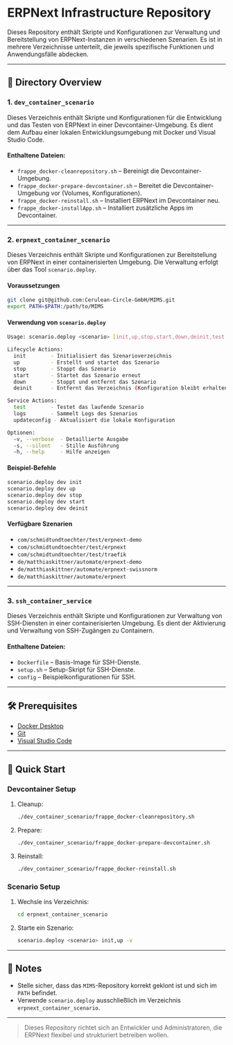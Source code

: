 
# ERPNext Infrastructure Repository

Dieses Repository enthält Skripte und Konfigurationen zur Verwaltung und Bereitstellung von ERPNext-Instanzen in verschiedenen Szenarien. Es ist in mehrere Verzeichnisse unterteilt, die jeweils spezifische Funktionen und Anwendungsfälle abdecken.

---

## 📁 Directory Overview

### 1. `dev_container_scenario`

Dieses Verzeichnis enthält Skripte und Konfigurationen für die Entwicklung und das Testen von ERPNext in einer Devcontainer-Umgebung. Es dient dem Aufbau einer lokalen Entwicklungsumgebung mit Docker und Visual Studio Code.

#### Enthaltene Dateien:

- `frappe_docker-cleanrepository.sh` – Bereinigt die Devcontainer-Umgebung.
- `frappe_docker-prepare-devcontainer.sh` – Bereitet die Devcontainer-Umgebung vor (Volumes, Konfigurationen).
- `frappe_docker-reinstall.sh` – Installiert ERPNext im Devcontainer neu.
- `frappe_docker-installApp.sh` – Installiert zusätzliche Apps im Devcontainer.

---

### 2. `erpnext_container_scenario`

Dieses Verzeichnis enthält Skripte und Konfigurationen zur Bereitstellung von ERPNext in einer containerisierten Umgebung. Die Verwaltung erfolgt über das Tool `scenario.deploy`.

#### Voraussetzungen

```bash
git clone git@github.com:Cerulean-Circle-GmbH/MIMS.git
export PATH=$PATH:/path/to/MIMS
```

#### Verwendung von `scenario.deploy`

```bash
Usage: scenario.deploy <scenario> [init,up,stop,start,down,deinit,test,logs,updateconfig] [-v|-s|-h]

Lifecycle Actions:
  init        - Initialisiert das Szenarioverzeichnis
  up          - Erstellt und startet das Szenario
  stop        - Stoppt das Szenario
  start       - Startet das Szenario erneut
  down        - Stoppt und entfernt das Szenario
  deinit      - Entfernt das Verzeichnis (Konfiguration bleibt erhalten)

Service Actions:
  test        - Testet das laufende Szenario
  logs        - Sammelt Logs des Szenarios
  updateconfig - Aktualisiert die lokale Konfiguration

Optionen:
  -v, --verbose  - Detaillierte Ausgabe
  -s, --silent   - Stille Ausführung
  -h, --help     - Hilfe anzeigen
```

#### Beispiel-Befehle

```bash
scenario.deploy dev init
scenario.deploy dev up
scenario.deploy dev stop
scenario.deploy dev start
scenario.deploy dev deinit
```

#### Verfügbare Szenarien

- `com/schmidtundtoechter/test/erpnext-demo`
- `com/schmidtundtoechter/test/erpnext`
- `com/schmidtundtoechter/test/traefik`
- `de/matthiaskittner/automate/erpnext-demo`
- `de/matthiaskittner/automate/erpnext-swissnorm`
- `de/matthiaskittner/automate/erpnext`

---

### 3. `ssh_container_service`

Dieses Verzeichnis enthält Skripte und Konfigurationen zur Verwaltung von SSH-Diensten in einer containerisierten Umgebung. Es dient der Aktivierung und Verwaltung von SSH-Zugängen zu Containern.

#### Enthaltene Dateien:

- `Dockerfile` – Basis-Image für SSH-Dienste.
- `setup.sh` – Setup-Skript für SSH-Dienste.
- `config` – Beispielkonfigurationen für SSH.

---

## 🛠️ Prerequisites

- [Docker Desktop](https://www.docker.com/products/docker-desktop)
- [Git](https://git-scm.com/downloads)
- [Visual Studio Code](https://code.visualstudio.com/download)

---

## 🚀 Quick Start

### Devcontainer Setup

1. Cleanup:
   ```bash
   ./dev_container_scenario/frappe_docker-cleanrepository.sh
   ```
2. Prepare:
   ```bash
   ./dev_container_scenario/frappe_docker-prepare-devcontainer.sh
   ```
3. Reinstall:
   ```bash
   ./dev_container_scenario/frappe_docker-reinstall.sh
   ```

### Scenario Setup

1. Wechsle ins Verzeichnis:
   ```bash
   cd erpnext_container_scenario
   ```

2. Starte ein Szenario:
   ```bash
   scenario.deploy <scenario> init,up -v
   ```

---

## 📝 Notes

- Stelle sicher, dass das `MIMS`-Repository korrekt geklont ist und sich im `PATH` befindet.
- Verwende `scenario.deploy` ausschließlich im Verzeichnis `erpnext_container_scenario`.

---

> Dieses Repository richtet sich an Entwickler und Administratoren, die ERPNext flexibel und strukturiert betreiben wollen.
